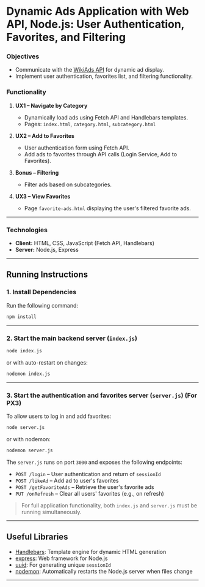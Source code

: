 
# Dynamic Ads Application with Web API, Node.js: User Authentication, Favorites, and Filtering 

### Objectives
- Communicate with the [WikiAds API](https://wiki-ads.onrender.com) for dynamic ad display.
- Implement user authentication, favorites list, and filtering functionality.

### Functionality

1. **UX1 – Navigate by Category**  
   - Dynamically load ads using Fetch API and Handlebars templates.  
   - Pages: `index.html`, `category.html`, `subcategory.html`

2. **UX2 – Add to Favorites**  
   - User authentication form using Fetch API.  
   - Add ads to favorites through API calls (Login Service, Add to Favorites).

3. **Bonus – Filtering**  
   - Filter ads based on subcategories.

4. **UX3 – View Favorites**  
   - Page `favorite-ads.html` displaying the user's filtered favorite ads.

---

### Technologies

- **Client:** HTML, CSS, JavaScript (Fetch API, Handlebars)  
- **Server:** Node.js, Express

---

## Running Instructions

### 1. Install Dependencies

Run the following command:

```bash
npm install
```

---

### 2. Start the main backend server (`index.js`)

```bash
node index.js
```

or with auto-restart on changes:

```bash
nodemon index.js
```

---

### 3. Start the authentication and favorites server (`server.js`) (For PX3)

To allow users to log in and add favorites:

```bash
node server.js
```

or with nodemon:

```bash
nodemon server.js
```

The `server.js` runs on port `3000` and exposes the following endpoints:

- `POST /login` – User authentication and return of `sessionId`
- `POST /likeAd` – Add ad to user's favorites
- `POST /getFavoriteAds` – Retrieve the user's favorite ads
- `PUT /onRefresh` – Clear all users' favorites (e.g., on refresh)

> For full application functionality, both `index.js` and `server.js` must be running simultaneously.

---

## Useful Libraries

- [Handlebars](https://handlebarsjs.com/guide/): Template engine for dynamic HTML generation
- [express](https://expressjs.com/en/guide/routing.html): Web framework for Node.js
- [uuid](https://www.npmjs.com/package/uuid): For generating unique `sessionId`
- [nodemon](https://www.npmjs.com/package/nodemon): Automatically restarts the Node.js server when files change

---
